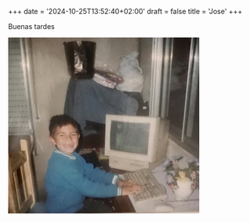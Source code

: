 +++
date = '2024-10-25T13:52:40+02:00'
draft = false
title = 'Jose'
+++

Buenas tardes

<!--more-->

![about-me](https://github.com/fervaldezjr/fervaldezjrblog/blob/main/static/images/about-me.jpeg?raw=true)
